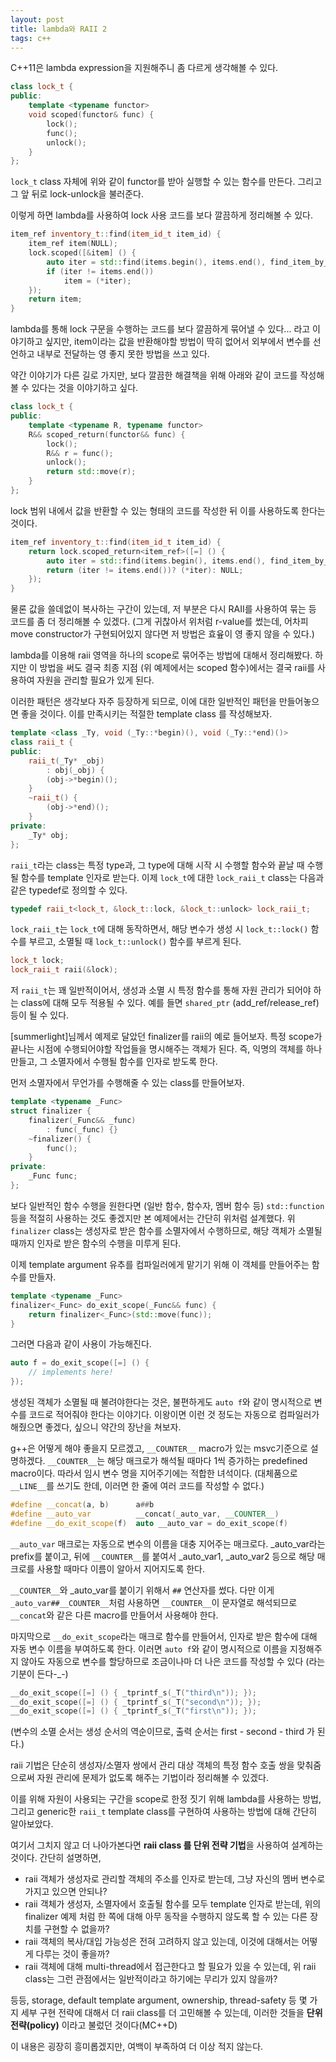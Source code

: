 ```yaml
---
layout: post
title: lambda와 RAII 2
tags: c++
---
```


C++11은 lambda expression을 지원해주니 좀 다르게 생각해볼 수 있다.

```cpp
class lock_t {
public:
    template <typename functor>
    void scoped(functor& func) {
        lock();
        func();
        unlock();
    }
};
```

`lock_t` class 자체에 위와 같이 functor를 받아 실행할 수 있는 함수를 만든다. 그리고 그 앞 뒤로 lock-unlock을 불러준다.

이렇게 하면 lambda를 사용하여 lock 사용 코드를 보다 깔끔하게 정리해볼 수 있다.

```cpp
item_ref inventory_t::find(item_id_t item_id) {
    item_ref item(NULL);
    lock.scoped([&item] () {
        auto iter = std::find(items.begin(), items.end(), find_item_by_id(item_id));
        if (iter != items.end())
            item = (*iter);
    });
    return item;
}
```

lambda를 통해 lock 구문을 수행하는 코드를 보다 깔끔하게 묶어낼 수 있다... 라고 이야기하고 싶지만, item이라는 값을 반환해야할 방법이 딱히 없어서 외부에서 변수를 선언하고 내부로 전달하는 영 좋지 못한 방법을 쓰고 있다.

약간 이야기가 다른 길로 가지만, 보다 깔끔한 해결책을 위해 아래와 같이 코드를 작성해볼 수 있다는 것을 이야기하고 싶다.

```cpp
class lock_t {
public:
    template <typename R, typename functor>
    R&& scoped_return(functor&& func) {
        lock();
        R&& r = func();
        unlock();
        return std::move(r);
    }
};
```

lock 범위 내에서 값을 반환할 수 있는 형태의 코드를 작성한 뒤 이를 사용하도록 한다는 것이다.

```cpp
item_ref inventory_t::find(item_id_t item_id) {
    return lock.scoped_return<item_ref>([=] () {
        auto iter = std::find(items.begin(), items.end(), find_item_by_id(item_id));
        return (iter != items.end())? (*iter): NULL;
    });
}
```

물론 값을 쓸데없이 복사하는 구간이 있는데, 저 부분은 다시 RAII를 사용하여 묶는 등 코드를 좀 더 정리해볼 수 있겠다. (그게 귀찮아서 위처럼 r-value를 썼는데, 어차피 move constructor가 구현되어있지 않다면 저 방법은 효윺이 영 좋지 않을 수 있다.)


lambda를 이용해 raii 영역을 하나의 scope로 묶어주는 방법에 대해서 정리해봤다. 하지만 이 방법을 써도 결국 최종 지점 (위 예제에서는 scoped 함수)에서는 결국 raii를 사용하여 자원을 관리할 필요가 있게 된다.

이러한 패턴은 생각보다 자주 등장하게 되므로, 이에 대한 일반적인 패턴을 만들어놓으면 좋을 것이다. 이를 만족시키는 적절한 template class 를 작성해보자.

```cpp
template <class _Ty, void (_Ty::*begin)(), void (_Ty::*end)()>
class raii_t {
public:
    raii_t(_Ty* _obj)
        : obj(_obj) {
        (obj->*begin)();
    }
    ~raii_t() {
        (obj->*end)();
    }
private:
    _Ty* obj;
};
```

`raii_t`라는 class는 특정 type과, 그 type에 대해 시작 시 수행할 함수와 끝날 때 수행될 함수를 template 인자로 받는다. 이제 `lock_t`에 대한 `lock_raii_t` class는 다음과 같은 typedef로 정의할 수 있다.

```cpp
typedef raii_t<lock_t, &lock_t::lock, &lock_t::unlock> lock_raii_t;
```

`lock_raii_t`는 `lock_t`에 대해 동작하면서, 해당 변수가 생성 시 `lock_t::lock()` 함수를 부르고, 소멸될 때 `lock_t::unlock()` 함수를 부르게 된다.

```cpp
lock_t lock;
lock_raii_t raii(&lock);
```

저 `raii_t`는 꽤 일반적이어서, 생성과 소멸 시 특정 함수를 통해 자원 관리가 되어야 하는 class에 대해 모두 적용될 수 있다. 예를 들면 `shared_ptr` (add_ref/release_ref) 등이 될 수 있다.


[summerlight]님께서 예제로 달았던 finalizer를 raii의 예로 들어보자. 특정 scope가 끝나는 시점에 수행되어야할 작업들을 명시해주는 객체가 된다. 즉, 익명의 객체를 하나 만들고, 그 소멸자에서 수행될 함수를 인자로 받도록 한다.

먼저 소멸자에서 무언가를 수행해줄 수 있는 class를 만들어보자.

```cpp
template <typename _Func>
struct finalizer {
    finalizer(_Func&& _func)
        : func(_func) {}
    ~finalizer() {
        func();
    }
private:
    _Func func;
};
```

보다 일반적인 함수 수행을 원한다면 (일반 함수, 함수자, 멤버 함수 등) `std::function` 등을 적절히 사용하는 것도 좋겠지만 본 예제에서는 간단히 위처럼 설계했다. 위 `finalizer` class는 생성자로 받은 함수를 소멸자에서 수행하므로, 해당 객체가 소멸될 때까지 인자로 받은 함수의 수행을 미루게 된다.

이제 template argument 유추를 컴파일러에게 맡기기 위해 이 객체를 만들어주는 함수를 만들자.

```cpp
template <typename _Func>
finalizer<_Func> do_exit_scope(_Func&& func) {
    return finalizer<_Func>(std::move(func));
}
```

그러면 다음과 같이 사용이 가능해진다.

```cpp
auto f = do_exit_scope([=] () {
    // implements here!
});
```

생성된 객체가 소멸될 때 불려야한다는 것은, 불편하게도 `auto f`와 같이 명시적으로 변수를 코드로 적어줘야 한다는 이야기다. 이왕이면 이런 것 정도는 자동으로 컴파일러가 해줬으면 좋겠다, 싶으니 약간의 장난을 쳐보자.

g++은 어떻게 해야 좋을지 모르겠고, `__COUNTER__` macro가 있는 msvc기준으로 설명하겠다. `__COUNTER__`는 해당 매크로가 해석될 때마다 1씩 증가하는 predefined macro이다. 따라서 임시 변수 명을 지어주기에는 적합한 녀석이다. (대체품으로 `__LINE__`를 쓰기도 한데, 이러면 한 줄에 여러 코드를 작성할 수 없다.)

```cpp
#define __concat(a, b)      a##b
#define __auto_var          __concat(_auto_var, __COUNTER__)
#define __do_exit_scope(f)  auto __auto_var = do_exit_scope(f)
```

`__auto_var` 매크로는 자동으로 변수의 이름을 대충 지어주는 매크로다. _auto_var라는 prefix를 붙이고, 뒤에 `__COUNTER__`를 붙여서 _auto_var1, _auto_var2 등으로 해당 매크로를 사용할 때마다 이름이 알아서 지어지도록 한다.

`__COUNTER__`와 _auto_var를 붙이기 위해서 `##` 연산자를 썼다. 다만 이게 `_auto_var##__COUNTER__`처럼 사용하면 `__COUNTER__`이 문자열로 해석되므로 `__concat`와 같은 다른 macro를 만들어서 사용해야 한다.

마지막으로 `__do_exit_scope`라는 매크로 함수를 만들어서, 인자로 받은 함수에 대해 자동 변수 이름을 부여하도록 한다. 이러면 `auto f`와 같이 명시적으로 이름을 지정해주지 않아도 자동으로 변수를 할당하므로 조금이나마 더 나은 코드를 작성할 수 있다 (라는 기분이 든다-_-)

```cpp
__do_exit_scope([=] () { _tprintf_s(_T("third\n")); });
__do_exit_scope([=] () { _tprintf_s(_T("second\n")); });
__do_exit_scope([=] () { _tprintf_s(_T("first\n")); });
```

(변수의 소멸 순서는 생성 순서의 역순이므로, 출력 순서는 first - second - third 가 된다.)


raii 기법은 단순히 생성자/소멸자 쌍에서 관리 대상 객체의 특정 함수 호출 쌍을 맞춰줌으로써 자원 관리에 문제가 없도록 해주는 기법이라 정리해볼 수 있겠다.

이를 위해 자원이 사용되는 구간을 scope로 한정 짓기 위해 lambda를 사용하는 방법, 그리고 generic한 `raii_t` template class를 구현하여 사용하는 방법에 대해 간단히 알아보았다.

여기서 그치지 않고 더 나아가본다면 **raii class 를 단위 전략 기법**을 사용하여 설계하는 것이다. 간단히 설명하면,

* raii 객체가 생성자로 관리할 객체의 주소를 인자로 받는데, 그냥 자신의 멤버 변수로 가지고 있으면 안되나?
* raii 객체가 생성자, 소멸자에서 호출될 함수를 모두 template 인자로 받는데, 위의 finalizer 예제 처럼 한 쪽에 대해 아무 동작을 수행하지 않도록 할 수 있는 다른 장치를 구현할 수 없을까?
* raii 객체의 복사/대입 가능성은 전혀 고려하지 않고 있는데, 이것에 대해서는 어떻게 다루는 것이 좋을까?
* raii 객체에 대해 multi-thread에서 접근한다고 할 필요가 있을 수 있는데, 위 raii class는 그런 관점에서는 일반적이라고 하기에는 무리가 있지 않을까?

등등, storage, default template argument, ownership, thread-safety 등 몇 가지 세부 구현 전략에 대해서 더 raii class를 더 고민해볼 수 있는데, 이러한 것들을 **단위 전략(policy)** 이라고 불렀던 것이다(MC++D)

이 내용은 굉장히 흥미롭겠지만, 여백이 부족하여 더 이상 적지 않는다.